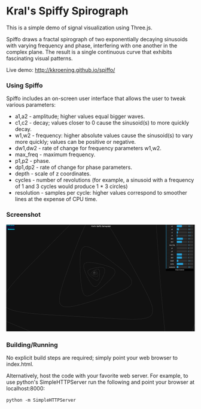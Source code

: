 Kral's Spiffy Spirograph
========================

This is a simple demo of signal visualization using Three.js.

Spiffo draws a fractal spirograph of two exponentially decaying sinusoids with varying frequency and phase, interfering with one another in the complex plane. The result is a single continuous curve that exhibits fascinating visual patterns.

Live demo: http://kkroening.github.io/spiffo/

### Using Spiffo
Spiffo includes an on-screen user interface that allows the user to tweak various parameters:
- a1,a2 - amplitude; higher values equal bigger waves.
- c1,c2 - decay; values closer to 0 cause the sinusoid(s) to more quickly decay.
- w1,w2 - frequency: higher absolute values cause the sinusoid(s) to vary more quickly; values can be positive or negative.
- dw1,dw2 - rate of change for frequency parameters w1,w2.
- max\_freq - maximum frequency.
- p1,p2 - phase.
- dp1,dp2 - rate of change for phase parameters.
- depth - scale of z coordinates.
- cycles - number of revolutions (for example, a sinusoid with a frequency of 1 and 3 cycles would produce 1 * 3 circles)
- resolution - samples per cycle: higher values correspond to smoother lines at the expense of CPU time.

### Screenshot
![Screenshot](https://raw.githubusercontent.com/kkroening/spiffo/master/screenshot.png)

### Building/Running
No explicit build steps are required; simply point your web browser to index.html.

Alternatively, host the code with your favorite web server. For example, to use python's SimpleHTTPServer run the following and point your browser at localhost:8000:

```
python -m SimpleHTTPServer
```
